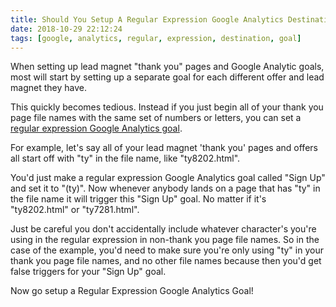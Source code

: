 ```yaml
---
title: Should You Setup A Regular Expression Google Analytics Destination Goal?
date: 2018-10-29 22:12:24
tags: [google, analytics, regular, expression, destination, goal]
---
```


When setting up lead magnet "thank you" pages and Google Analytic goals, most will start by setting up a separate goal for each different offer and lead magnet they have. 

This quickly becomes tedious. Instead if you just begin all of your thank you page file names with the same set of numbers or letters, you can set a [regular expression Google Analytics goal](https://support.google.com/analytics/answer/1034324?hl=en). 

For example, let's say all of your lead magnet 'thank you' pages and offers all start off with "ty" in the file name, like "ty8202.html". 

You'd just make a regular expression Google Analytics goal called "Sign Up" and set it to "(ty)". Now whenever anybody lands on a page that has "ty" in the file name it will trigger this "Sign Up" goal. No matter if it's "ty8202.html" or "ty7281.html". 

Just be careful you don't accidentally include whatever character's you're using in the regular expression in non-thank you page file names. So in the case of the example, you'd need to make sure you're only using "ty" in your thank you page file names, and no other file names because then you'd get false triggers for your "Sign Up" goal. 

Now go setup a Regular Expression Google Analytics Goal!